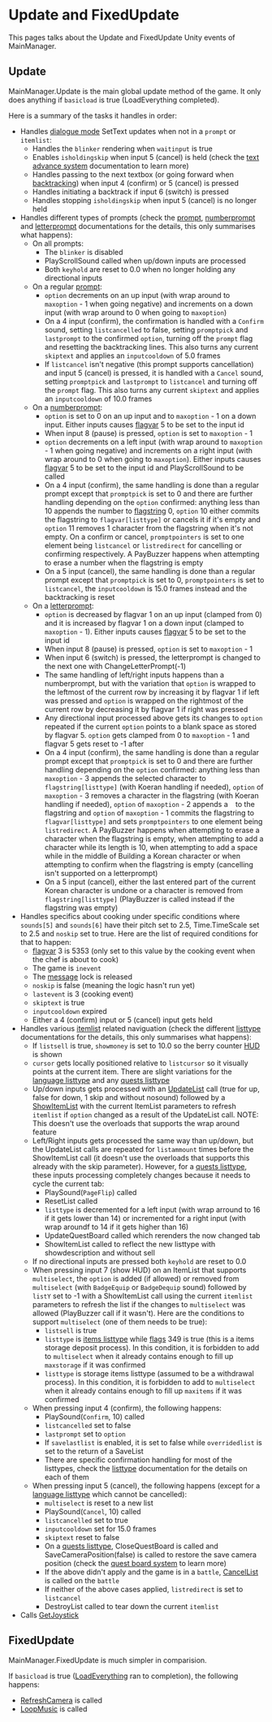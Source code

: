 # Update and FixedUpdate
This pages talks about the Update and FixedUpdate Unity events of MainManager.

## Update
MainManager.Update is the main global update method of the game. It only does anything if `basicload` is true (LoadEverything completed).

Here is a summary of the tasks it handles in order:

- Handles [dialogue mode](../SetText/Dialogue%20mode.md) SetText updates when not in a `prompt` or `itemlist`:
    - Handles the `blinker` rendering when `waitinput` is true
    - Enables `isholdingskip` when input 5 (cancel) is held (check the [text advance system](../SetText/Related%20Systems/Text%20advance.md) documentation to learn more)
    - Handles passing to the next textbox (or going forward when [backtracking](../SetText/Related%20Systems/Backtracking.md)) when input 4 (confirm) or 5 (cancel) is pressed
    - Handles initiating a backtrack if input 6 (switch) is pressed
    - Handles stopping `isholdingskip` when input 5 (cancel) is no longer held
- Handles different types of prompts (check the [prompt](../SetText/Individual%20commands/Prompt.md), [numberprompt](../SetText/Individual%20commands/NumberPrompt.md) and [letterprompt](../SetText/Individual%20commands/LetterPrompt.md) documentations for the details, this only summarises what happens):
    - On all prompts:
        - The `blinker` is disabled
        - PlayScrollSound called when up/down inputs are processed
        - Both `keyhold` are reset to 0.0 when no longer holding any directional inputs
    - On a regular [prompt](../SetText/Individual%20commands/Prompt.md):
        - `option` decrements on an up input (with wrap around to `maxoption` - 1 when going negative) and increments on a down input (with wrap around to 0 when going to `maxoption`)
        - On a 4 input (confirm), the confirmation is handled with a `Confirm` sound, setting `listcancelled` to false, setting `promptpick` and `lastprompt` to the confirmed `option`, turning off the `prompt` flag and resetting the backtracking lines. This also turns any current `skiptext` and applies an `inputcooldown` of 5.0 frames
        - If `listcancel` isn't negative (this prompt supports cancellation) and input 5 (cancel) is pressed, it is handled with a `Cancel` sound, setting `promptpick` and `lastprompt` to `listcancel` and turning off the `prompt` flag. This also turns any current `skiptext` and applies an `inputcooldown` of 10.0 frames
    - On a [numberprompt](../SetText/Individual%20commands/NumberPrompt.md):
        - `option` is set to 0 on an up input and to `maxoption` - 1 on a down input. Either inputs causes [flagvar](../Flags%20arrays/flagvar.md) 5 to be set to the input id
        - When input 8 (pause) is pressed, `option` is set to `maxoption` - 1
        - `option` decrements on a left input (with wrap around to `maxoption` - 1 when going negative) and increments on a right input (with wrap around to 0 when going to `maxoption`). Either inputs causes [flagvar](../Flags%20arrays/flagvar.md) 5 to be set to the input id and PlayScrollSound to be called
        - On a 4 input (confirm), the same handling is done than a regular prompt except that `promptpick` is set to 0 and there are further handling depending on the `option` confirmed: anything less than 10 appends the number to [flagstring](../Flags%20arrays/flagstring.md) 0, `option` 10 either commits the flagstring to `flagvar[listtype]` or cancels it if it's empty and `option` 11 removes 1 character from the flagstring when it's not empty. On a confirm or cancel, `promptpointers` is set to one element being `listcancel` or `listredirect` for cancelling or confirming respectively. A PayBuzzer happens when attempting to erase a number when the flagstring is empty
        - On a 5 input (cancel), the same handling is done than a regular prompt except that `promptpick` is set to 0, `promptpointers` is set to `listcancel`, the `inputcooldown` is 15.0 frames instead and the backtracking is reset
    - On a [letterprompt](../SetText/Individual%20commands/LetterPrompt.md):
        - `option` is decreased by flagvar 1 on an up input (clamped from 0) and it is increased by flagvar 1 on a down input (clamped to `maxoption` - 1). Either inputs causes [flagvar](../Flags%20arrays/flagvar.md) 5 to be set to the input id
        - When input 8 (pause) is pressed, `option` is set to `maxoption` - 1
        - When input 6 (switch) is pressed, the letterprompt is changed to the next one with ChangeLetterPrompt(-1)
        - The same handling of left/right inputs happens than a numberprompt, but with the variation that `option` is wrapped to the leftmost of the current row by increasing it by flagvar 1 if left was pressed and `option` is wrapped on the rightmost of the current row by decreasing it by flagvar 1 if right was pressed
        - Any directional input processed above gets its changes to `option` repeated if the current `option` points to a blank space as stored by flagvar 5. `option` gets clamped from 0 to `maxoption` - 1 and flagvar 5 gets reset to -1 after
        - On a 4 input (confirm), the same handling is done than a regular prompt except that `promptpick` is set to 0 and there are further handling depending on the `option` confirmed: anything less than `maxoption` - 3 appends the selected character to `flagstring[listtype]` (with Koeran handling if needed), `option` of `maxoption` - 3 removes a character in the flagstring (with Koeran handling if needed), `option` of `maxoption` - 2 appends a ` ` to the flagstring and `option` of `maxoption` - 1 commits the flagstring to `flagvar[listtype]` and sets `promptpointers` to one element being `listredirect`. A PayBuzzer happens when attempting to erase a character when the flagstring is empty, when attempting to add a character while its length is 10, when attempting to add a space while in the middle of Building a Korean character or when attempting to confirm when the flagstring is empty (cancelling isn't supported on a letterprompt)
        - On a 5 input (cancel), either the last entered part of the current Korean character is undone or a character is removed from `flagstring[listtype]` (PlayBuzzer is called instead if the flagstring was empty)
- Handles specifics about cooking under specific conditions where `sounds[5]` and `sounds[6]` have their pitch set to 2.5, Time.TimeScale set to 2.5 and `noskip` set to true. Here are the list of required conditions for that to happen:
    - [flagvar](../Flags%20arrays/flagvar.md) 3 is 5353 (only set to this value by the cooking event when the chef is about to cook)
    - The game is `inevent`
    - The [message](../SetText/Notable%20states.md#message) lock is released
    - `noskip` is false (meaning the logic hasn't run yet)
    - `lastevent` is 3 (cooking event)
    - `skiptext` is true
    - `inputcooldown` expired
    - Either a 4 (confirm) input or 5 (cancel) input gets held
- Handles various [itemlist](../ItemList/ItemList.md) related naviguation (check the different [listtype](../ItemList/listtype.md) documentations for the details, this only summarises what happens):
    - If `listsell` is true, `showmoney` is set to 10.0 so the berry counter [HUD](../General%20systems/HUD.md) is shown
    - `cursor` gets locally positioned relative to `listcursor` so it visually points at the current item. There are slight variations for the [language listtype](../ItemList/List%20Types%20Group%20Details/Languages%20list%20Type.md) and any [quests listtype](../ItemList/List%20Types%20Group%20Details/Quest%20Board%20List%20Type.md)
    - Up/down inputs gets processed with an [UpdateList](../ItemList/Utility%20methods.md#updatelist) call (true for up, false for down, 1 skip and without nosound) followed by a [ShowItemList](../ItemList/ShowItemList.md) with the current ItemList parameters to refresh `itemlist` if `option` changed as a result of the UpdateList call. NOTE: This doesn't use the overloads that supports the wrap around feature
    - Left/Right inputs gets processed the same way than up/down, but the UpdateList calls are repeated for `listammount` times before the ShowItemList call (it doesn't use the overloads that supports this already with the skip parameter). However, for a [quests listtype](../ItemList/List%20Types%20Group%20Details/Quest%20Board%20List%20Type.md), these inputs processing completely changes because it needs to cycle the current tab:
        - PlaySound(`PageFlip`) called
        - ResetList called
        - `listtype` is decremented for a left input (with wrap arround to 16 if it gets lower than 14) or incremented for a right input (with wrap aroundf to 14 if it gets higher than 16)
        - UpdateQuestBoard called which rerenders the now changed tab
        - ShowItemList called to reflect the new listtype with showdescription and without sell
    - If no directional inputs are pressed both `keyhold` are reset to 0.0
    - When pressing input 7 (show HUD) on an ItemList that supports `multiselect`, the `option` is added (if allowed) or removed from `multiselect` (with `BadgeEquip` or `BadgeDequip` sound) followed by `listY` set to -1 with a ShowItemList call using the current `itemlist` parameters to refresh the list if the changes to `multiselect` was allowed (PlayBuzzer call if it wasn't). Here are the conditions to support `multiselect` (one of them needs to be true):
        - `listsell` is true
        - `listtype` is [items listtype](../ItemList/List%20Types%20Group%20Details/Items%20List%20Type.md) while [flags](../Flags%20arrays/flags.md) 349 is true (this is a items storage deposit process). In this condition, it is forbidden to add to `multiselect` when it already contains enough to fill up `maxstorage` if it was confirmed
        - `listtype` is storage items listtype (assumed to be a withdrawal process). In this condition, it is forbidden to add to `multiselect` when it already contains enough to fill up `maxitems` if it was confirmed
    - When pressing input 4 (confirm), the following happens:
        - PlaySound(`Confirm`, 10) called
        - `listcancelled` set to false
        - `lastprompt` set to `option`
        - If `savelastlist` is enabled, it is set to false while `overridedlist` is set to the return of a SaveList
        - There are specific confirmation handling for most of the listtypes, check the [listtype](../ItemList/listtype.md) documentation for the details on each of them
    - When pressing input 5 (cancel), the following happens (except for a [language listtype](../ItemList/List%20Types%20Group%20Details/Languages%20list%20Type.md) which cannot be cancelled):
        - `multiselect` is reset to a new list
        - PlaySound(`Cancel`, 10) called
        - `listcancelled` set to true
        - `inputcooldown` set for 15.0 frames
        - `skiptext` reset to false
        - On a [quests listtype](../ItemList/List%20Types%20Group%20Details/Quest%20Board%20List%20Type.md), CloseQuestBoard is called and SaveCameraPosition(false) is called to restore the save camera position (check the [quest board system](../General%20systems/Quest%20boards.md) to learn more)
        - If the above didn't apply and the game is in a `battle`, [CancelList](../Battle%20system/Player%20UI/CancelList.md) is called on the `battle`
        - If neither of the above cases applied, `listredirect` is set to `listcancel`
        - DestroyList called to tear down the current `itemlist`
- Calls [GetJoystick](Methods/Inputs.md#getjoystick)

## FixedUpdate
MainManager.FixedUpdate is much simpler in comparision.

If `basicload` is true ([LoadEverything](Boot%20and%20reset%20process.md#loadeverything-part-12) ran to completion), the following happens:

- [RefreshCamera](../General%20systems/Camera%20system.md#refreshcamera) is called
- [LoopMusic](../General%20systems/Music%20playback.md#music-looping) is called
